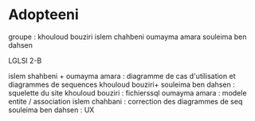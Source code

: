 # Adopteeni
groupe : 
khouloud bouziri
islem chahbeni
oumayma amara
souleima ben dahsen

LGLSI 2-B 

islem shahbeni + oumayma amara : diagramme de cas d'utilisation et diagrammes de sequences
khouloud bouziri+ souleima ben dahsen : squelette du site 
khouloud bouziri : fichierssql 
oumayma amara : modele entite / association 
islem chahbani : correction des diagrammes de seq
souleima ben dahsen : UX
